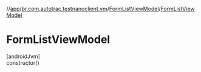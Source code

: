 //[app](../../../index.md)/[br.com.autotrac.testnanoclient.vm](../index.md)/[FormListViewModel](index.md)/[FormListViewModel](-form-list-view-model.md)

# FormListViewModel

[androidJvm]\
constructor()
